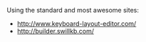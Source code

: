 Using the standard and most awesome sites:

 - http://www.keyboard-layout-editor.com/
 - http://builder.swillkb.com/
